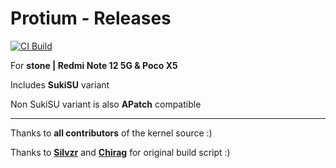 # Protium - Releases
[![CI Build](https://github.com/gawasvedraj/KernelOwO/actions/workflows/owo.yml/badge.svg)](https://github.com/gawasvedraj/KernelOwO/actions/workflows/owo.yml)

For **stone | Redmi Note 12 5G & Poco X5**

Includes **SukiSU** variant

Non SukiSU variant is also **APatch** compatible

<hr>

Thanks to **all contributors** of the kernel source :)

Thanks to **[Silvzr](https://github.com/silvzr)** and **[Chirag](https://github.com/selfmusing)** for original build script :)
